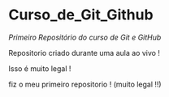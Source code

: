 # **Curso_de_Git_Github**
 *Primeiro Repositório do curso de Git e GitHub*

Repositorio criado durante uma aula ao vivo !

Isso é muito legal !

fiz o meu primeiro repositorio ! (muito legal !!)
